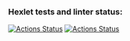 ### Hexlet tests and linter status:
[![Actions Status](https://github.com/Oleg-Chaiko/python-project-50/actions/workflows/hexlet-check.yml/badge.svg)](https://github.com/Oleg-Chaiko/python-project-50/actions)
[![Actions Status](https://github.com/Oleg-Chaiko/python-project-50/workflows/main_ci/badge.svg)](https://github.com/Oleg-Chaiko/python-project-50/actions)


